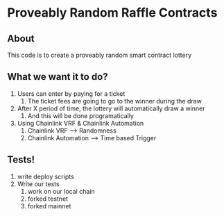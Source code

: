 # Proveably Random Raffle Contracts

## About

This code is to create a proveably random smart contract lottery 

## What we want it to do?

1. Users can enter by paying for a ticket
   1. The ticket fees are going to go to the winner during the draw 
2. After X period of time, the lottery will automatically draw a winner 
   1. And this will be done programatically
3. Using Chainlink VRF & Chainlink Automation 
    1. Chainlink VRF --> Randomness
    2. Chainlink Automation --> Time based Trigger

## Tests!

1. write deploy scripts
2. Write our tests
   1. work on our local chain
   2. forked testnet
   3. forked mainnet

